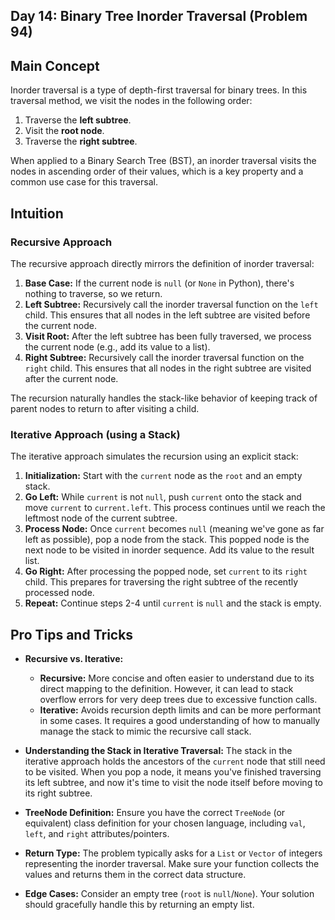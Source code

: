 ## Day 14: Binary Tree Inorder Traversal (Problem 94)

## Main Concept

Inorder traversal is a type of depth-first traversal for binary trees. In this traversal method, we visit the nodes in the following order:

1.  Traverse the **left subtree**.
2.  Visit the **root node**.
3.  Traverse the **right subtree**.

When applied to a Binary Search Tree (BST), an inorder traversal visits the nodes in ascending order of their values, which is a key property and a common use case for this traversal.

## Intuition

### Recursive Approach

The recursive approach directly mirrors the definition of inorder traversal:

1.  **Base Case:** If the current node is `null` (or `None` in Python), there's nothing to traverse, so we return.
2.  **Left Subtree:** Recursively call the inorder traversal function on the `left` child. This ensures that all nodes in the left subtree are visited before the current node.
3.  **Visit Root:** After the left subtree has been fully traversed, we process the current node (e.g., add its value to a list).
4.  **Right Subtree:** Recursively call the inorder traversal function on the `right` child. This ensures that all nodes in the right subtree are visited after the current node.

The recursion naturally handles the stack-like behavior of keeping track of parent nodes to return to after visiting a child.

### Iterative Approach (using a Stack)

The iterative approach simulates the recursion using an explicit stack:

1.  **Initialization:** Start with the `current` node as the `root` and an empty stack.
2.  **Go Left:** While `current` is not `null`, push `current` onto the stack and move `current` to `current.left`. This process continues until we reach the leftmost node of the current subtree.
3.  **Process Node:** Once `current` becomes `null` (meaning we've gone as far left as possible), pop a node from the stack. This popped node is the next node to be visited in inorder sequence. Add its value to the result list.
4.  **Go Right:** After processing the popped node, set `current` to its `right` child. This prepares for traversing the right subtree of the recently processed node.
5.  **Repeat:** Continue steps 2-4 until `current` is `null` and the stack is empty.

## Pro Tips and Tricks

*   **Recursive vs. Iterative:**
    *   **Recursive:** More concise and often easier to understand due to its direct mapping to the definition. However, it can lead to stack overflow errors for very deep trees due to excessive function calls.
    *   **Iterative:** Avoids recursion depth limits and can be more performant in some cases. It requires a good understanding of how to manually manage the stack to mimic the recursive call stack.

*   **Understanding the Stack in Iterative Traversal:** The stack in the iterative approach holds the ancestors of the `current` node that still need to be visited. When you pop a node, it means you've finished traversing its left subtree, and now it's time to visit the node itself before moving to its right subtree.

*   **TreeNode Definition:** Ensure you have the correct `TreeNode` (or equivalent) class definition for your chosen language, including `val`, `left`, and `right` attributes/pointers.

*   **Return Type:** The problem typically asks for a `List` or `Vector` of integers representing the inorder traversal. Make sure your function collects the values and returns them in the correct data structure.

*   **Edge Cases:** Consider an empty tree (`root` is `null`/`None`). Your solution should gracefully handle this by returning an empty list.